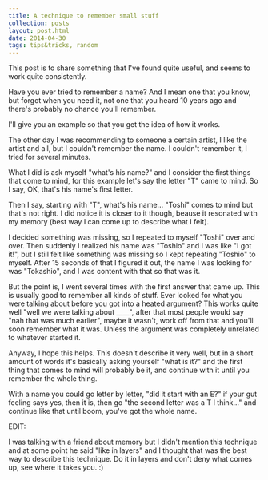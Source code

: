 ```yaml
---
title: A technique to remember small stuff
collection: posts
layout: post.html
date: 2014-04-30
tags: tips&tricks, random
---
```


This post is to share something that I've found quite useful, and seems to work
quite consistently.

Have you ever tried to remember a name? And I mean one that you know, but forgot
when you need it, not one that you heard 10 years ago and there's probably no
chance you'll remember.

I'll give you an example so that you get the idea of how it works.

The other day I was recommending to someone a certain artist, I like the artist
and all, but I couldn't remember the name. I couldn't remember it, I tried for
several minutes.

What I did is ask myself "what's his name?" and I consider the first things that
come to mind, for this example let's say the letter "T" came to mind.  So I say,
OK, that's his name's first letter.

Then I say, starting with "T", what's his name... "Toshi" comes to mind but
that's not right.  I did notice it is closer to it though, beause it resonated
with my memory (best way I can come up to describe what I felt).

I decided something was missing, so I repeated to myself "Toshi" over and over.
Then suddenly I realized his name was "Toshio" and I was like "I got it!", but
I still felt like something was missing so I kept repeating "Toshio" to myself.
After 15 seconds of that I figured it out, the name I was looking for was
"Tokashio", and I was content with that so that was it.

But the point is, I went several times with the first answer that came up. This
is usually good to remember all kinds of stuff.  Ever looked for what you were
talking about before you got into a heated argument? This works quite well "well
we were talking about ____", after that most people would say "nah that was much
earlier", maybe it wasn't, work off from that and you'll soon remember what it
was.  Unless the argument was completely unrelated to whatever started it.

Anyway, I hope this helps.  This doesn't describe it very well, but in a short
amount of words it's basically asking yourself "what is it?" and the first thing
that comes to mind will probably be it, and continue with it until you remember
the whole thing.

With a name you could go letter by letter, "did it start with an E?" if your gut
feeling says yes, then it is, then go "the second letter was a T I think..." and
continue like that until boom, you've got the whole name.

EDIT:

I was talking with a friend about memory but I didn't mention this
technique and at some point he said "like in layers" and I thought that was the
best way to describe this technique. Do it in layers and don't deny what comes
up, see where it takes you. :)
